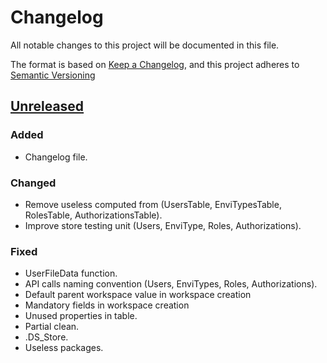 # Changelog

All notable changes to this project will be documented in this file.

The format is based on [Keep a Changelog](https://keepachangelog.com/en/1.0.0/),
and this project adheres to [Semantic Versioning](https://semver.org/spec/v2.0.0.html)

## [Unreleased]

### Added

- Changelog file.

### Changed

- Remove useless computed from (UsersTable, EnviTypesTable, RolesTable, AuthorizationsTable).
- Improve store testing unit (Users, EnviType, Roles, Authorizations).

### Fixed

- UserFileData function.
- API calls naming convention (Users, EnviTypes, Roles, Authorizations).
- Default parent workspace value in workspace creation
- Mandatory fields in workspace creation
- Unused properties in table.
- Partial clean.
- .DS_Store.
- Useless packages.

[unreleased]: https://github.com/ditrit/leto/blob/dev/frontend/changelog.md#unreleased---2022-05-04

